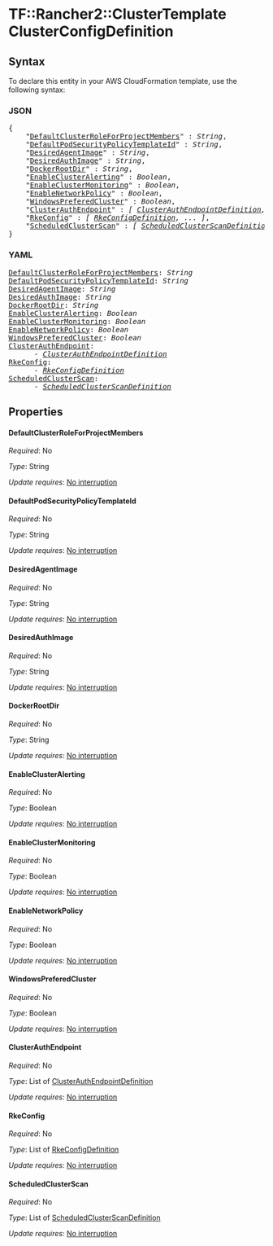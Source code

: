 # TF::Rancher2::ClusterTemplate ClusterConfigDefinition

## Syntax

To declare this entity in your AWS CloudFormation template, use the following syntax:

### JSON

<pre>
{
    "<a href="#defaultclusterroleforprojectmembers" title="DefaultClusterRoleForProjectMembers">DefaultClusterRoleForProjectMembers</a>" : <i>String</i>,
    "<a href="#defaultpodsecuritypolicytemplateid" title="DefaultPodSecurityPolicyTemplateId">DefaultPodSecurityPolicyTemplateId</a>" : <i>String</i>,
    "<a href="#desiredagentimage" title="DesiredAgentImage">DesiredAgentImage</a>" : <i>String</i>,
    "<a href="#desiredauthimage" title="DesiredAuthImage">DesiredAuthImage</a>" : <i>String</i>,
    "<a href="#dockerrootdir" title="DockerRootDir">DockerRootDir</a>" : <i>String</i>,
    "<a href="#enableclusteralerting" title="EnableClusterAlerting">EnableClusterAlerting</a>" : <i>Boolean</i>,
    "<a href="#enableclustermonitoring" title="EnableClusterMonitoring">EnableClusterMonitoring</a>" : <i>Boolean</i>,
    "<a href="#enablenetworkpolicy" title="EnableNetworkPolicy">EnableNetworkPolicy</a>" : <i>Boolean</i>,
    "<a href="#windowspreferedcluster" title="WindowsPreferedCluster">WindowsPreferedCluster</a>" : <i>Boolean</i>,
    "<a href="#clusterauthendpoint" title="ClusterAuthEndpoint">ClusterAuthEndpoint</a>" : <i>[ <a href="clusterauthendpointdefinition.md">ClusterAuthEndpointDefinition</a>, ... ]</i>,
    "<a href="#rkeconfig" title="RkeConfig">RkeConfig</a>" : <i>[ <a href="rkeconfigdefinition.md">RkeConfigDefinition</a>, ... ]</i>,
    "<a href="#scheduledclusterscan" title="ScheduledClusterScan">ScheduledClusterScan</a>" : <i>[ <a href="scheduledclusterscandefinition.md">ScheduledClusterScanDefinition</a>, ... ]</i>
}
</pre>

### YAML

<pre>
<a href="#defaultclusterroleforprojectmembers" title="DefaultClusterRoleForProjectMembers">DefaultClusterRoleForProjectMembers</a>: <i>String</i>
<a href="#defaultpodsecuritypolicytemplateid" title="DefaultPodSecurityPolicyTemplateId">DefaultPodSecurityPolicyTemplateId</a>: <i>String</i>
<a href="#desiredagentimage" title="DesiredAgentImage">DesiredAgentImage</a>: <i>String</i>
<a href="#desiredauthimage" title="DesiredAuthImage">DesiredAuthImage</a>: <i>String</i>
<a href="#dockerrootdir" title="DockerRootDir">DockerRootDir</a>: <i>String</i>
<a href="#enableclusteralerting" title="EnableClusterAlerting">EnableClusterAlerting</a>: <i>Boolean</i>
<a href="#enableclustermonitoring" title="EnableClusterMonitoring">EnableClusterMonitoring</a>: <i>Boolean</i>
<a href="#enablenetworkpolicy" title="EnableNetworkPolicy">EnableNetworkPolicy</a>: <i>Boolean</i>
<a href="#windowspreferedcluster" title="WindowsPreferedCluster">WindowsPreferedCluster</a>: <i>Boolean</i>
<a href="#clusterauthendpoint" title="ClusterAuthEndpoint">ClusterAuthEndpoint</a>: <i>
      - <a href="clusterauthendpointdefinition.md">ClusterAuthEndpointDefinition</a></i>
<a href="#rkeconfig" title="RkeConfig">RkeConfig</a>: <i>
      - <a href="rkeconfigdefinition.md">RkeConfigDefinition</a></i>
<a href="#scheduledclusterscan" title="ScheduledClusterScan">ScheduledClusterScan</a>: <i>
      - <a href="scheduledclusterscandefinition.md">ScheduledClusterScanDefinition</a></i>
</pre>

## Properties

#### DefaultClusterRoleForProjectMembers

_Required_: No

_Type_: String

_Update requires_: [No interruption](https://docs.aws.amazon.com/AWSCloudFormation/latest/UserGuide/using-cfn-updating-stacks-update-behaviors.html#update-no-interrupt)

#### DefaultPodSecurityPolicyTemplateId

_Required_: No

_Type_: String

_Update requires_: [No interruption](https://docs.aws.amazon.com/AWSCloudFormation/latest/UserGuide/using-cfn-updating-stacks-update-behaviors.html#update-no-interrupt)

#### DesiredAgentImage

_Required_: No

_Type_: String

_Update requires_: [No interruption](https://docs.aws.amazon.com/AWSCloudFormation/latest/UserGuide/using-cfn-updating-stacks-update-behaviors.html#update-no-interrupt)

#### DesiredAuthImage

_Required_: No

_Type_: String

_Update requires_: [No interruption](https://docs.aws.amazon.com/AWSCloudFormation/latest/UserGuide/using-cfn-updating-stacks-update-behaviors.html#update-no-interrupt)

#### DockerRootDir

_Required_: No

_Type_: String

_Update requires_: [No interruption](https://docs.aws.amazon.com/AWSCloudFormation/latest/UserGuide/using-cfn-updating-stacks-update-behaviors.html#update-no-interrupt)

#### EnableClusterAlerting

_Required_: No

_Type_: Boolean

_Update requires_: [No interruption](https://docs.aws.amazon.com/AWSCloudFormation/latest/UserGuide/using-cfn-updating-stacks-update-behaviors.html#update-no-interrupt)

#### EnableClusterMonitoring

_Required_: No

_Type_: Boolean

_Update requires_: [No interruption](https://docs.aws.amazon.com/AWSCloudFormation/latest/UserGuide/using-cfn-updating-stacks-update-behaviors.html#update-no-interrupt)

#### EnableNetworkPolicy

_Required_: No

_Type_: Boolean

_Update requires_: [No interruption](https://docs.aws.amazon.com/AWSCloudFormation/latest/UserGuide/using-cfn-updating-stacks-update-behaviors.html#update-no-interrupt)

#### WindowsPreferedCluster

_Required_: No

_Type_: Boolean

_Update requires_: [No interruption](https://docs.aws.amazon.com/AWSCloudFormation/latest/UserGuide/using-cfn-updating-stacks-update-behaviors.html#update-no-interrupt)

#### ClusterAuthEndpoint

_Required_: No

_Type_: List of <a href="clusterauthendpointdefinition.md">ClusterAuthEndpointDefinition</a>

_Update requires_: [No interruption](https://docs.aws.amazon.com/AWSCloudFormation/latest/UserGuide/using-cfn-updating-stacks-update-behaviors.html#update-no-interrupt)

#### RkeConfig

_Required_: No

_Type_: List of <a href="rkeconfigdefinition.md">RkeConfigDefinition</a>

_Update requires_: [No interruption](https://docs.aws.amazon.com/AWSCloudFormation/latest/UserGuide/using-cfn-updating-stacks-update-behaviors.html#update-no-interrupt)

#### ScheduledClusterScan

_Required_: No

_Type_: List of <a href="scheduledclusterscandefinition.md">ScheduledClusterScanDefinition</a>

_Update requires_: [No interruption](https://docs.aws.amazon.com/AWSCloudFormation/latest/UserGuide/using-cfn-updating-stacks-update-behaviors.html#update-no-interrupt)

